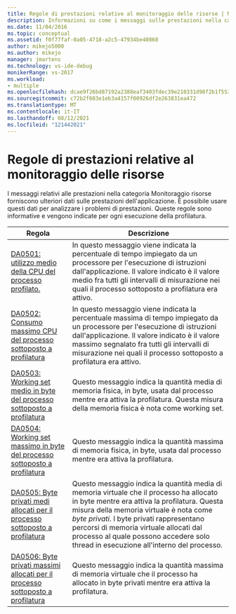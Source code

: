 ```yaml
---
title: Regole di prestazioni relative al monitoraggio delle risorse | Microsoft Docs
description: Informazioni su come i messaggi sulle prestazioni nella categoria Monitoraggio risorse forniscono dati aggiuntivi sulle prestazioni dell'applicazione.
ms.date: 11/04/2016
ms.topic: conceptual
ms.assetid: f0f77faf-0a05-4718-a2c5-47934be40868
author: mikejo5000
ms.author: mikejo
manager: jmartens
ms.technology: vs-ide-debug
monikerRange: vs-2017
ms.workload:
- multiple
ms.openlocfilehash: dcae9f26bd87192a2388eaf3403fdec39e210331d98f2b1f55340cf2f6dbbf04
ms.sourcegitcommit: c72b2f603e1eb3a4157f00926df2e263831ea472
ms.translationtype: MT
ms.contentlocale: it-IT
ms.lasthandoff: 08/12/2021
ms.locfileid: "121442021"
---
```

# <a name="resource-monitoring-performance-rules"></a>Regole di prestazioni relative al monitoraggio delle risorse
I messaggi relativi alle prestazioni nella categoria Monitoraggio risorse forniscono ulteriori dati sulle prestazioni dell'applicazione. È possibile usare questi dati per analizzare i problemi di prestazioni. Queste regole sono informative e vengono indicate per ogni esecuzione della profilatura.

|Regola|Descrizione|
|-|-|
|[DA0501: utilizzo medio della CPU del processo profilato.](../profiling/da0501-average-cpu-consumption-by-the-process-being-profiled.md)|In questo messaggio viene indicata la percentuale di tempo impiegato da un processore per l'esecuzione di istruzioni dall'applicazione. Il valore indicato è il valore medio fra tutti gli intervalli di misurazione nei quali il processo sottoposto a profilatura era attivo.|
|[DA0502: Consumo massimo CPU del processo sottoposto a profilatura](../profiling/da0502-maximum-cpu-consumption-by-the-process-being-profiled.md)|In questo messaggio viene indicata la percentuale massima di tempo impiegato da un processore per l'esecuzione di istruzioni dall'applicazione. Il valore indicato è il valore massimo segnalato fra tutti gli intervalli di misurazione nei quali il processo sottoposto a profilatura era attivo.|
|[DA0503: Working set medio in byte del processo sottoposto a profilatura](../profiling/da0503-average-working-set-in-bytes-for-the-process-being-profiled.md)|Questo messaggio indica la quantità media di memoria fisica, in byte, usata dal processo mentre era attiva la profilatura. Questa misura della memoria fisica è nota come working set.|
|[DA0504: Working set massimo in byte del processo sottoposto a profilatura](../profiling/da0504-maximum-working-set-in-bytes-for-the-process-being-profiled.md)|Questo messaggio indica la quantità massima di memoria fisica, in byte, usata dal processo mentre era attiva la profilatura.|
|[DA0505: Byte privati medi allocati per il processo sottoposto a profilatura](../profiling/da0505-average-private-bytes-allocated-for-the-process-being-profiled.md)|Questo messaggio indica la quantità media di memoria virtuale che il processo ha allocato in byte mentre era attiva la profilatura. Questa misura della memoria virtuale è nota come *byte privati*. I byte privati rappresentano percorsi di memoria virtuale allocati dal processo al quale possono accedere solo thread in esecuzione all'interno del processo.|
|[DA0506: Byte privati massimi allocati per il processo sottoposto a profilatura](../profiling/da0506-maximum-private-bytes-allocated-for-the-process-being-profiled.md)|Questo messaggio indica la quantità massima di memoria virtuale che il processo ha allocato in byte privati mentre era attiva la profilatura.|
